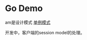 # Go Demo
am是设计模式
[单例模式](https://github.com/liuchamp/godemo/tree/feature/am%2Fsingleton)

开发中，客户端的session model的处理。
